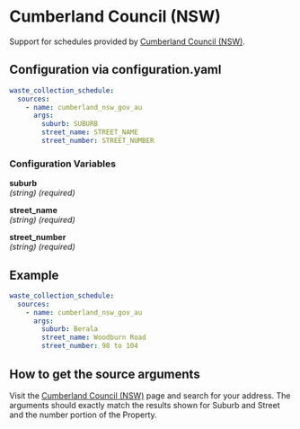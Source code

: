 # Cumberland Council (NSW)

Support for schedules provided by [Cumberland Council (NSW)](https://www.cumberland.nsw.gov.au/find-your-bin-day).

## Configuration via configuration.yaml

```yaml
waste_collection_schedule:
  sources:
    - name: cumberland_nsw_gov_au
      args:
        suburb: SUBURB
        street_name: STREET_NAME
        street_number: STREET_NUMBER
```

### Configuration Variables

**suburb**  
*(string) (required)*

**street_name**  
*(string) (required)*

**street_number**  
*(string) (required)*

## Example

```yaml
waste_collection_schedule:
  sources:
    - name: cumberland_nsw_gov_au
      args:
        suburb: Berala
        street_name: Woodburn Road
        street_number: 98 to 104
```

## How to get the source arguments

Visit the [Cumberland Council (NSW)](https://www.cumberland.nsw.gov.au/find-your-bin-day) page and search for your address.  The arguments should exactly match the results shown for Suburb and Street and the number portion of the Property.

